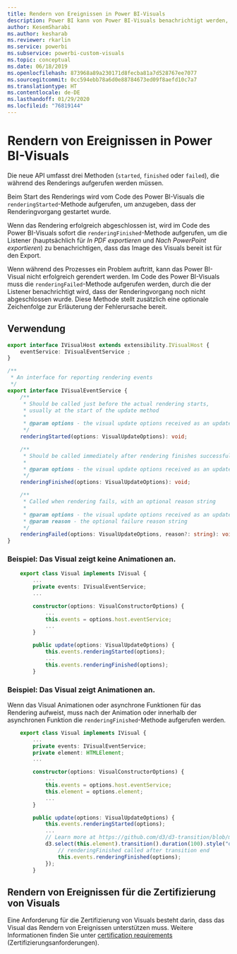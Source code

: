 ```yaml
---
title: Rendern von Ereignissen in Power BI-Visuals
description: Power BI kann von Power BI-Visuals benachrichtigt werden, dass sie für den Export in PowerPoint oder eine PDF-Datei bereit sind.
author: KesemSharabi
ms.author: kesharab
ms.reviewer: rkarlin
ms.service: powerbi
ms.subservice: powerbi-custom-visuals
ms.topic: conceptual
ms.date: 06/18/2019
ms.openlocfilehash: 873968a89a230171d8fecba81a7d528767ee7077
ms.sourcegitcommit: 0cc594ebb78a6d0e88784673ed09f8aefd10c7a7
ms.translationtype: HT
ms.contentlocale: de-DE
ms.lasthandoff: 01/29/2020
ms.locfileid: "76819144"
---
```

# <a name="render-events-in-power-bi-visuals"></a>Rendern von Ereignissen in Power BI-Visuals

Die neue API umfasst drei Methoden (`started`, `finished` oder `failed`), die während des Renderings aufgerufen werden müssen.

Beim Start des Renderings wird vom Code des Power BI-Visuals die `renderingStarted`-Methode aufgerufen, um anzugeben, dass der Renderingvorgang gestartet wurde.

Wenn das Rendering erfolgreich abgeschlossen ist, wird im Code des Power BI-Visuals sofort die `renderingFinished`-Methode aufgerufen, um die Listener (hauptsächlich für *In PDF exportieren* und *Nach PowerPoint exportieren*) zu benachrichtigen, dass das Image des Visuals bereit ist für den Export.

Wenn während des Prozesses ein Problem auftritt, kann das Power BI-Visual nicht erfolgreich gerendert werden. Im Code des Power BI-Visuals muss die `renderingFailed`-Methode aufgerufen werden, durch die der Listener benachrichtigt wird, dass der Renderingvorgang noch nicht abgeschlossen wurde. Diese Methode stellt zusätzlich eine optionale Zeichenfolge zur Erläuterung der Fehlerursache bereit.

## <a name="usage"></a>Verwendung

```typescript
export interface IVisualHost extends extensibility.IVisualHost {
    eventService: IVisualEventService ;
}

/**
 * An interface for reporting rendering events
 */
export interface IVisualEventService {
    /**
     * Should be called just before the actual rendering starts, 
     * usually at the start of the update method
     *
     * @param options - the visual update options received as an update parameter
     */
    renderingStarted(options: VisualUpdateOptions): void;

    /**
     * Should be called immediately after rendering finishes successfully
     * 
     * @param options - the visual update options received as an update parameter
     */
    renderingFinished(options: VisualUpdateOptions): void;

    /**
     * Called when rendering fails, with an optional reason string
     * 
     * @param options - the visual update options received as an update parameter
     * @param reason - the optional failure reason string
     */
    renderingFailed(options: VisualUpdateOptions, reason?: string): void;
}
```

### <a name="sample-the-visual-displays-no-animations"></a>Beispiel: Das Visual zeigt keine Animationen an.

```typescript
    export class Visual implements IVisual {
        ...
        private events: IVisualEventService;
        ...

        constructor(options: VisualConstructorOptions) {
            ...
            this.events = options.host.eventService;
            ...
        }

        public update(options: VisualUpdateOptions) {
            this.events.renderingStarted(options);
            ...
            this.events.renderingFinished(options);
        }
```

### <a name="sample-the-visual-displays-animations"></a>Beispiel: Das Visual zeigt Animationen an.

Wenn das Visual Animationen oder asynchrone Funktionen für das Rendering aufweist, muss nach der Animation oder innerhalb der asynchronen Funktion die `renderingFinished`-Methode aufgerufen werden.

```typescript
    export class Visual implements IVisual {
        ...
        private events: IVisualEventService;
        private element: HTMLElement;
        ...

        constructor(options: VisualConstructorOptions) {
            ...
            this.events = options.host.eventService;
            this.element = options.element;
            ...
        }

        public update(options: VisualUpdateOptions) {
            this.events.renderingStarted(options);
            ...
            // Learn more at https://github.com/d3/d3-transition/blob/master/README.md#transition_end
            d3.select(this.element).transition().duration(100).style("opacity","0").end().then(() => {
                // renderingFinished called after transition end
                this.events.renderingFinished(options);
            });
        }
```

## <a name="rendering-events-for-visual-certification"></a>Rendern von Ereignissen für die Zertifizierung von Visuals

Eine Anforderung für die Zertifizierung von Visuals besteht darin, dass das Visual das Rendern von Ereignissen unterstützen muss. Weitere Informationen finden Sie unter [certification requirements](https://docs.microsoft.com/power-bi/power-bi-custom-visuals-certified?#certification-requirements) (Zertifizierungsanforderungen).
